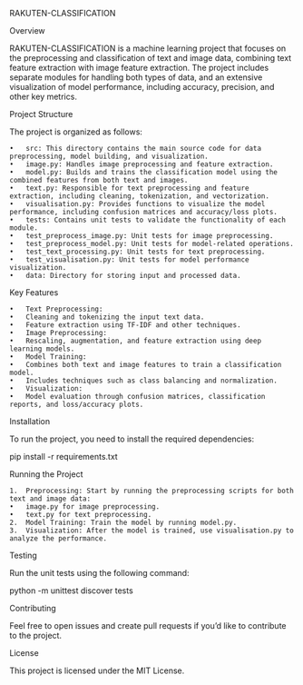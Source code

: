 RAKUTEN-CLASSIFICATION

Overview

RAKUTEN-CLASSIFICATION is a machine learning project that focuses on the preprocessing and classification of text and image data, combining text feature extraction with image feature extraction. The project includes separate modules for handling both types of data, and an extensive visualization of model performance, including accuracy, precision, and other key metrics.

Project Structure

The project is organized as follows:

	•	src: This directory contains the main source code for data preprocessing, model building, and visualization.
	•	image.py: Handles image preprocessing and feature extraction.
	•	model.py: Builds and trains the classification model using the combined features from both text and images.
	•	text.py: Responsible for text preprocessing and feature extraction, including cleaning, tokenization, and vectorization.
	•	visualisation.py: Provides functions to visualize the model performance, including confusion matrices and accuracy/loss plots.
	•	tests: Contains unit tests to validate the functionality of each module.
	•	test_preprocess_image.py: Unit tests for image preprocessing.
	•	test_preprocess_model.py: Unit tests for model-related operations.
	•	test_text_processing.py: Unit tests for text preprocessing.
	•	test_visualisation.py: Unit tests for model performance visualization.
	•	data: Directory for storing input and processed data.

Key Features

	•	Text Preprocessing:
	•	Cleaning and tokenizing the input text data.
	•	Feature extraction using TF-IDF and other techniques.
	•	Image Preprocessing:
	•	Rescaling, augmentation, and feature extraction using deep learning models.
	•	Model Training:
	•	Combines both text and image features to train a classification model.
	•	Includes techniques such as class balancing and normalization.
	•	Visualization:
	•	Model evaluation through confusion matrices, classification reports, and loss/accuracy plots.

Installation

To run the project, you need to install the required dependencies:

pip install -r requirements.txt

Running the Project

	1.	Preprocessing: Start by running the preprocessing scripts for both text and image data:
	•	image.py for image preprocessing.
	•	text.py for text preprocessing.
	2.	Model Training: Train the model by running model.py.
	3.	Visualization: After the model is trained, use visualisation.py to analyze the performance.

Testing

Run the unit tests using the following command:

python -m unittest discover tests

Contributing

Feel free to open issues and create pull requests if you’d like to contribute to the project.

License

This project is licensed under the MIT License.
